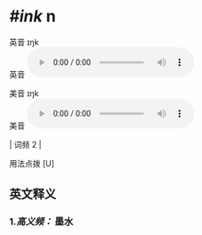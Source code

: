 # ***\#ink*** n
英音 ɪŋk  
英音
<audio src="./media/ink-B.aac" controls="controls"></audio>

美音 ɪŋk  
美音
<audio src="./media/ink.aac" controls="controls"></audio>



| 词频 2 |  

用法点拨  [U]

英文释义
---
### 1.*高义频：* **墨水**  


